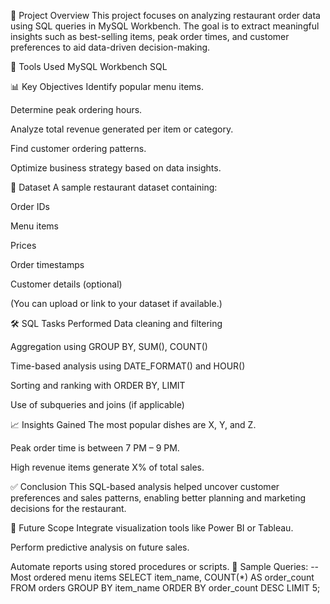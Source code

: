 📌 Project Overview
This project focuses on analyzing restaurant order data using SQL queries in MySQL Workbench. The goal is to extract meaningful insights such as best-selling items, peak order times, and customer preferences to aid data-driven decision-making.

🧰 Tools Used
MySQL Workbench
SQL

📊 Key Objectives
Identify popular menu items.

Determine peak ordering hours.

Analyze total revenue generated per item or category.

Find customer ordering patterns.

Optimize business strategy based on data insights.

📁 Dataset
A sample restaurant dataset containing:

Order IDs

Menu items

Prices

Order timestamps

Customer details (optional)

(You can upload or link to your dataset if available.)

🛠️ SQL Tasks Performed
Data cleaning and filtering

Aggregation using GROUP BY, SUM(), COUNT()

Time-based analysis using DATE_FORMAT() and HOUR()

Sorting and ranking with ORDER BY, LIMIT

Use of subqueries and joins (if applicable)

📈 Insights Gained
The most popular dishes are X, Y, and Z.

Peak order time is between 7 PM – 9 PM.

High revenue items generate X% of total sales.

✅ Conclusion
This SQL-based analysis helped uncover customer preferences and sales patterns, enabling better planning and marketing decisions for the restaurant.

🔮 Future Scope
Integrate visualization tools like Power BI or Tableau.

Perform predictive analysis on future sales.

Automate reports using stored procedures or scripts.
📌 Sample Queries:
-- Most ordered menu items
SELECT item_name, COUNT(*) AS order_count
FROM orders
GROUP BY item_name
ORDER BY order_count DESC
LIMIT 5;



